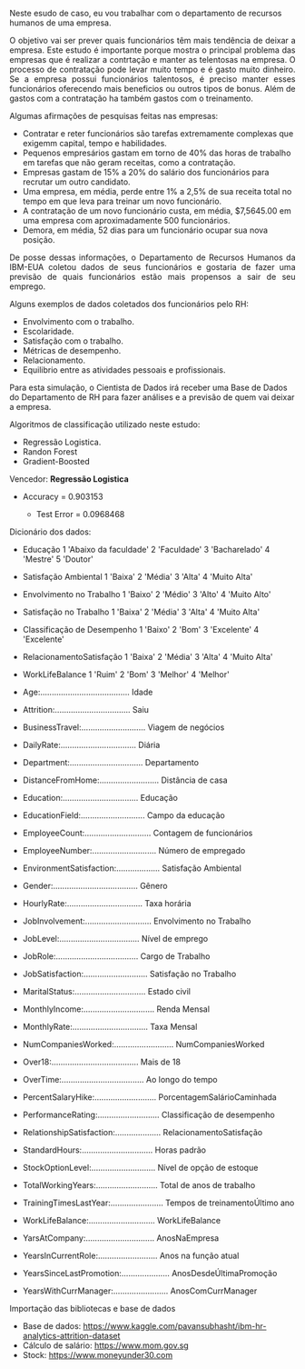 <p>Neste esudo de caso, eu vou trabalhar com o departamento de recursos humanos de uma empresa.</p>
<p align="justify">O objetivo vai ser prever quais funcionários têm mais tendência de deixar a empresa. Este estudo é importante porque mostra o principal problema das empresas que é realizar a contrtação e manter as telentosas na empresa. O processo de contratação  pode levar muito tempo e é gasto muito dinheiro. Se a empresa possui funcionários talentosos, é preciso manter esses funcionários oferecendo mais beneficios ou outros tipos de bonus. Além de gastos com a contratação ha também gastos com o treinamento.
</p>
<p>Algumas afirmações de pesquisas feitas nas empresas:</p>
<ul>
  <li>Contratar e reter funcionários são tarefas extremamente complexas que exigemm capital, tempo e habilidades.</li>
  <li>Pequenos empresários gastam em torno de 40% das horas de trabalho em tarefas que não geram receitas, como a contratação.</li>
  <li>Empresas gastam de 15% a 20% do salário dos funcionários para recrutar um outro candidato.</li>
  <li>Uma empresa, em média, perde entre 1% a 2,5% de sua receita total no tempo em que leva para treinar um novo funcionário.</li>
  <li>A contratação de um novo funcionário custa, em média, $7,5645.00 em uma empresa com aproximadamente 500 funcionários.</li>
  <li>Demora, em média, 52 dias para um funcionário ocupar sua nova posição.</li>
</ul>
<p align="justify">De posse dessas informações, o Departamento de Recursos Humanos da IBM-EUA coletou dados de seus funcionários e gostaria de  fazer uma previsão de quais funcionários estão mais propensos a sair de seu emprego.
</p>

<p>Alguns exemplos de dados coletados dos funcionários pelo RH:</p>
<ul>
  <li>Envolvimento com o trabalho.</li>
  <li>Escolaridade.</li>
  <li>Satisfação com o trabalho.</li>
  <li>Métricas de desempenho.</li>
  <li>Relacionamento.</li>
  <li>Equilibrio entre as atividades pessoais e profissionais.</li>
</ul>
<p>Para esta simulação, o Cientista de Dados irá receber uma Base de Dados do Departamento de RH para fazer análises e a previsão de quem vai deixar a empresa.</p> 
<p>Algoritmos de classificação utilizado neste estudo:</p>
<ul>
  <li>Regressão Logistica.</li>
  <li>Randon Forest</li>
  <li>Gradient-Boosted</li>
</ul>
<p>Vencedor: <b>Regressão Logistica</b></p>
<ul>
  <li>Accuracy = 0.903153</li>
  <ul>
    <li>Test Error = 0.0968468</li>
  </ul>
</ul>
    
    

Dicionário dos dados:

  - Educação
    1 'Abaixo da faculdade'
    2 'Faculdade'
    3 'Bacharelado'
    4 'Mestre'
    5 'Doutor'

  - Satisfação Ambiental
    1 'Baixa'
    2 'Média'
    3 'Alta'
    4 'Muito Alta'

  - Envolvimento no Trabalho
    1 'Baixo'
    2 'Médio'
    3 'Alto'
    4 'Muito Alto'

  - Satisfação no Trabalho
    1 'Baixa'
    2 'Média'
    3 'Alta'
    4 'Muito Alta'

  - Classificação de Desempenho
    1 'Baixo'
    2 'Bom'
    3 'Excelente'
    4 'Excelente'

  - RelacionamentoSatisfação
    1 'Baixa'
    2 'Média'
    3 'Alta'
    4 'Muito Alta'

  - WorkLifeBalance
    1 'Ruim'
    2 'Bom'
    3 'Melhor'
    4 'Melhor'

  - Age:....................................... Idade        
  - Attrition:................................. Saiu    
  - BusinessTravel:............................ Viagem de negócios    
  - DailyRate:................................. Diária    
  - Department:................................ Departamento    
  - DistanceFromHome:.......................... Distância de casa    
  - Education:................................. Educação    
  - EducationField:............................ Campo da educação    
  - EmployeeCount:............................. Contagem de funcionários    
  - EmployeeNumber:............................ Número de empregado    
  - EnvironmentSatisfaction:................... Satisfação Ambiental    
  - Gender:..................................... Gênero    
  - HourlyRate:................................. Taxa horária    
  - JobInvolvement:............................. Envolvimento no Trabalho    
  - JobLevel:................................... Nível de emprego    
  - JobRole:.................................... Cargo de Trabalho    
  - JobSatisfaction:............................ Satisfação no Trabalho    
  - MaritalStatus:............................... Estado civil    
  - MonthlyIncome:............................... Renda Mensal    
  - MonthlyRate:................................. Taxa Mensal    
  - NumCompaniesWorked:.......................... NumCompaniesWorked    
  - Over18:...................................... Mais de 18    
  - OverTime:.................................... Ao longo do tempo    
  - PercentSalaryHike:........................... PorcentagemSalárioCaminhada    
  - PerformanceRating:........................... Classificação de desempenho    
  - RelationshipSatisfaction:.................... RelacionamentoSatisfação    
  - StandardHours:............................... Horas padrão    
  - StockOptionLevel:............................ Nível de opção de estoque    
  - TotalWorkingYears:........................... Total de anos de trabalho    
  - TrainingTimesLastYear:....................... Tempos de treinamentoÚltimo ano    
  - WorkLifeBalance:............................. WorkLifeBalance    
  - YarsAtCompany:.............................. AnosNaEmpresa    
  - YearsInCurrentRole:.......................... Anos na função atual    
  - YearsSinceLastPromotion:..................... AnosDesdeÚltimaPromoção    
  - YearsWithCurrManager:........................ AnosComCurrManager
    
Importação das bibliotecas e base de dados

- Base de dados: https://www.kaggle.com/pavansubhasht/ibm-hr-analytics-attrition-dataset
- Cálculo de salário: https://www.mom.gov.sg
- Stock: https://www.moneyunder30.com
  
